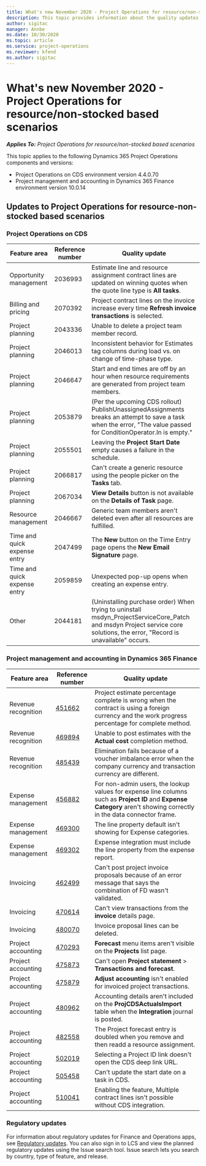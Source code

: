 ```yaml
---
title: What's new November 2020 - Project Operations for resource/non-stocked based scenarios
description: This topic provides information about the quality updates available in the November 2020 release of Project Operations for resource/non-stocked based scenarios.
author: sigitac
manager: Annbe
ms.date: 10/30/2020
ms.topic: article
ms.service: project-operations
ms.reviewer: kfend 
ms.author: sigitac
---
```


# What's new November 2020 - Project Operations for resource/non-stocked based scenarios

_**Applies To:** Project Operations for resource/non-stocked based scenarios_

This topic applies to the following Dynamics 365 Project Operations components and versions:

- Project Operations on CDS environment version 4.4.0.70
- Project management and accounting in Dynamics 365 Finance environment version 10.0.14

## Updates to Project Operations for resource-non-stocked based scenarios

### Project Operations on CDS

| Feature area                 | Reference number | Quality update                                                                                                                                                                    |
|------------------------------|------------------|-----------------------------------------------------------------------------------------------------------------------------------------------------------------------------------|
| Opportunity management       | 2036993          | Estimate line and resource   assignment contract lines are updated on winning quotes when the quote line   type is **All tasks**.                                                 |
| Billing and pricing          | 2070392          | Project contract lines on the   invoice increase every time **Refresh invoice transactions** is selected.                                                                         |
| Project planning             | 2043336          | Unable to delete a project team   member record.                                                                                                                                  |
| Project planning             | 2046013          | Inconsistent behavior for   Estimates tag columns during load vs. on change of time-phase type.                                                                                   |
| Project planning             | 2046647          | Start and end times are off by   an hour when resource requirements are generated from project team members.                                                                      |
| Project planning             | 2053879          | (Per the upcoming CDS rollout)   PublishUnassignedAssignments breaks an attempt to save a task when the error, "The value passed for ConditionOperator.In is empty."                       |
| Project planning             | 2055501          | Leaving the **Project Start   Date** empty causes a failure in the schedule.                                                                                                      |
| Project planning             | 2066817          | Can't create a generic resource   using the people picker on the **Tasks** tab.                                                                                                   |
| Project planning             | 2067034          | **View Details** button is not   available on the **Details of Task** page.                                                                                                       |
| Resource management          | 2046667          | Generic team members aren't   deleted even after all resources are fulfilled.                                                                                                    |
| Time and quick expense entry | 2047499          | The **New** button on the Time   Entry page opens the **New Email Signature** page.                                                                                               |
| Time and quick expense entry | 2059859          | Unexpected pop-up opens when   creating an expense entry.                                                                                                                         |
| Other                        | 2044181          | (Uninstalling purchase order)   When trying to uninstall msdyn_ProjectServiceCore_Patch and msdyn Project   service core solutions, the error, "Record is unavailable"   occurs.  |

### Project management and accounting in Dynamics 365 Finance

| Feature area        | Reference number | Quality update                                                                                                                                                            |
|---------------------|------------------|---------------------------------------------------------------------------------------------------------------------------------------------------------------------------|
| Revenue recognition | [451662](https://fix.lcs.dynamics.com/Issue/Details/?bugId=451662)           | Project estimate percentage   complete is wrong when the contract is using a foreign currency and the work   progress percentage for complete method.                     |
| Revenue recognition | [469894](https://fix.lcs.dynamics.com/Issue/Details/?bugId=469894)           | Unable to post estimates with   the **Actual cost** completion method.                                                                                                    |
| Revenue recognition | [485439](https://fix.lcs.dynamics.com/Issue/Details/?bugId=485439)           | Elimination fails because of a   voucher imbalance error when the company currency and transaction currency   are different.                                              |
| Expense management  | [456882](https://fix.lcs.dynamics.com/Issue/Details/?bugId=456822)           | For non-admin users, the lookup   values for expense line columns such as **Project ID** and **Expense   Category** aren't showing correctly in the data connector frame. |
| Expense management  | [469300](https://fix.lcs.dynamics.com/Issue/Details/?bugId=469300)           | The line property default isn't   showing for Expense categories.                                                                                                         |
| Expense management  | [469302](https://fix.lcs.dynamics.com/Issue/Details/?bugId=469302)           | Expense integration must include   the line property from the expense report.                                                                                             |
| Invoicing           | [462499](https://fix.lcs.dynamics.com/Issue/Details/?bugId=462499)           | Can't post project invoice   proposals because of an error message that says the combination of FD wasn't   validated.                                                    |
| Invoicing           | [470614](https://fix.lcs.dynamics.com/Issue/Details/?bugId=470614)           | Can't view transactions from the   **invoice** details page.                                                                                                              |
| Invoicing           | [480070](https://fix.lcs.dynamics.com/Issue/Details/?bugId=480070)           | Invoice proposal lines can be   deleted.                                                                                                                                  |
| Project accounting  | [470293](https://fix.lcs.dynamics.com/Issue/Details/?bugId=470293)           | **Forecast** menu items aren't   visible on the **Projects** list page.                                                                                                   |
| Project accounting  | [475873](https://fix.lcs.dynamics.com/Issue/Details/?bugId=475873)           | Can't open **Project statement**   > **Transactions and forecast**.                                                                                                       |
| Project accounting  | [475879](https://fix.lcs.dynamics.com/Issue/Details/?bugId=475879)           | **Adjust accounting** isn't   enabled for invoiced project transactions.                                                                                                  |
| Project accounting  | [480962](https://fix.lcs.dynamics.com/Issue/Details/?bugId=480962)           | Accounting details aren't   included on the **ProjCDSActualsImport** table when the **Integration**   journal is posted.                                                  |
| Project accounting  | [482558](https://fix.lcs.dynamics.com/Issue/Details/?bugId=482558)           | The Project forecast entry is   doubled when you remove and then readd a resource assignment.                                                                            |
| Project accounting  | [502019](https://fix.lcs.dynamics.com/Issue/Details/?bugId=502019)           | Selecting a Project ID link   doesn't open the CDS deep link URL.                                                                                                         |
| Project accounting  | [505458](https://fix.lcs.dynamics.com/Issue/Details/?bugId=505458)           | Can't update the start date on a   task in CDS.                                                                                                                           |
| Project accounting  | [510041](https://fix.lcs.dynamics.com/Issue/Details/?bugId=510041)           | Enabling the feature, Multiple contract lines isn't possible without CDS integration.                                                                                   |

### Regulatory updates
For information about regulatory updates for Finance and Operations apps, see [Regulatory updates](https://docs.microsoft.com/dynamics365/finance/localizations/regulatory-updates). You can also sign in to LCS and view the planned regulatory updates using the Issue search tool. Issue search lets you search by country, type of feature, and release.

